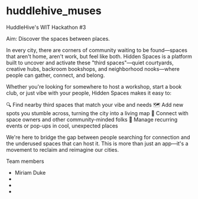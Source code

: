 # huddlehive_muses
HuddleHive's WIT Hackathon #3

Aim: Discover the spaces between places.

In every city, there are corners of community waiting to be found—spaces that aren't home, aren't work, but feel like both. Hidden Spaces is a platform built to uncover and activate these "third spaces"—quiet courtyards, creative hubs, backroom bookshops, and neighborhood nooks—where people can gather, connect, and belong.

Whether you're looking for somewhere to host a workshop, start a book club, or just vibe with your people, Hidden Spaces makes it easy to:

🔍 Find nearby third spaces that match your vibe and needs
🗺️ Add new spots you stumble across, turning the city into a living map
🤝 Connect with space owners and other community-minded folks
🔁 Manage recurring events or pop-ups in cool, unexpected places

We're here to bridge the gap between people searching for connection and the underused spaces that can host it. This is more than just an app—it's a movement to reclaim and reimagine our cities.

Team members

- Miriam Duke
-
-
-





